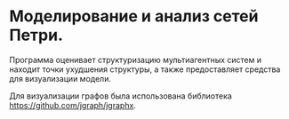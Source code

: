 # Моделирование и анализ сетей Петри.
Программа оценивает структуризацию мультиагентных систем и находит точки ухудшения структуры, а также предоставляет средства для визуализации модели.

Для визуализации графов была использована библиотека https://github.com/jgraph/jgraphx.
